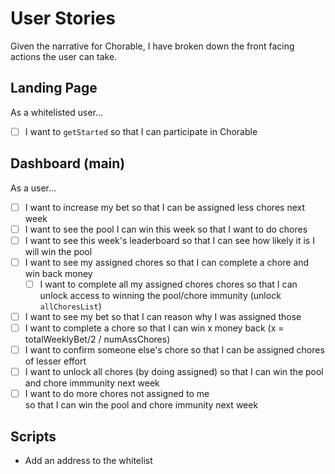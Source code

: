 # User Stories
Given the narrative for Chorable, I have broken down the front facing actions
the user can take. 

## Landing Page
As a whitelisted user...
- [ ] I want to `getStarted`
    so that I can participate in Chorable

## Dashboard (main)
As a user...
- [ ] I want to increase my bet
    so that I can be assigned less chores next week
- [ ] I want to see the pool I can win this week 
    so that I want to do chores
- [ ] I want to see this week's leaderboard 
    so that I can see how likely it is I will win the pool
- [ ] I want to see my assigned chores
    so that I can complete a chore and win back money
    + [ ] I want to complete all my assigned chores chores
        so that I can unlock access to winning the pool/chore immunity (unlock
        `allChoresList`)
- [ ] I want to see my bet
    so that I can reason why I was assigned those 
- [ ] I want to complete a chore
    so that I can win x money back (x = totalWeeklyBet/2 / numAssChores)
- [ ] I want to confirm someone else's chore
    so that I can be assigned chores of lesser effort
- [ ] I want to unlock all chores (by doing assigned)
    so that I can win the pool and chore immmunity next week
- [ ] I want to do more chores not assigned to me   
    so that I can win the pool and chore immunity next week

## Scripts
- Add an address to the whitelist



